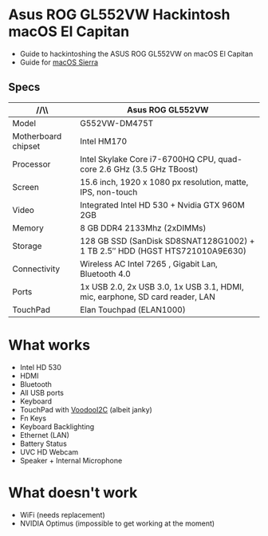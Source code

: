 # Asus ROG GL552VW Hackintosh macOS El Capitan
* Guide to hackintoshing the ASUS ROG GL552VW on macOS El Capitan
* Guide for [macOS Sierra](https://github.com/fidele007/Asus-ROG-GL552VW-Hackintosh/tree/sierra)
## Specs

//\\\ | Asus ROG GL552VW
------------ | -------------
Model | G552VW-DM475T
Motherboard chipset | Intel HM170
Processor |	Intel Skylake Core i7-6700HQ CPU, quad-core 2.6 GHz (3.5 GHz TBoost)
Screen |	15.6 inch, 1920 x 1080 px resolution, matte, IPS, non-touch
Video |	Integrated Intel HD 530 + Nvidia GTX 960M 2GB
Memory |	8 GB DDR4 2133Mhz (2xDIMMs)
Storage |	128 GB SSD (SanDisk SD8SNAT128G1002) + 1 TB 2.5″ HDD (HGST HTS721010A9E630)
Connectivity |	Wireless AC Intel 7265 , Gigabit Lan, Bluetooth 4.0
Ports | 1x USB 2.0,	2x USB 3.0, 1x USB 3.1, HDMI, mic, earphone, SD card reader, LAN
TouchPad | Elan Touchpad (ELAN1000)

# What works
* Intel HD 530
* HDMI
* Bluetooth
* All USB ports
* Keyboard
* TouchPad with [VoodooI2C](https://www.tonymacx86.com/threads/wip-voodooi2c-i2c-trackpad-limited-support.204227/) (albeit janky)
* Fn Keys
* Keyboard Backlighting
* Ethernet (LAN)
* Battery Status
* UVC HD Webcam
* Speaker + Internal Microphone

# What doesn't work
* WiFi (needs replacement)
* NVIDIA Optimus (impossible to get working at the moment)
